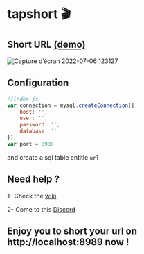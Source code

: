 # tapshort 🎬

## Short URL [(demo)](https://tapservice.fr.nf:8989)

![Capture d’écran 2022-07-06 123127](https://user-images.githubusercontent.com/61658427/177566401-ca48eaf1-f650-4647-9e99-8609ba7eb6f8.png)

## Configuration

```js
//index.js
var connection = mysql.createConnection({
    host: '',
    user: '',
    password: '',
    database: ''
});
var port = 8989
```
and create a sql table entitle `url`

## Need help ?

1- Check the [wiki](https://github.com/TapsHTS/tapshort/wiki) 

2- Come to this [Discord](https://discord.gg/Qx9KUjnezf)

## Enjoy you to short your url on http://localhost:8989 now !
